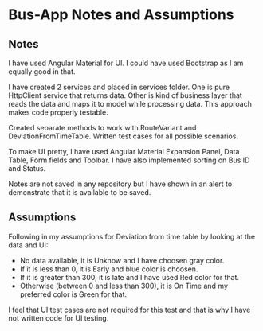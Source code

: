 # Bus-App Notes and Assumptions

## Notes

I have used Angular Material for UI. I could have used Bootstrap as I am equally good in that.

I have created 2 services and placed in services folder. One is pure HttpClient service that returns data. Other is kind of business layer that reads the data and maps it to model while processing data. This approach makes code properly testable. 

Created separate methods to work with RouteVariant and DeviationFromTimeTable. Written test cases for all possible scenarios.

To make UI pretty, I have used Angular Material Expansion Panel, Data Table, Form fields and Toolbar. I have also implemented sorting on Bus ID and Status.

Notes are not saved in any repository but I have shown in an alert to demonstrate that it is available to be saved.

## Assumptions

Following in my assumptions for Deviation from time table by looking at the data and UI:

- No data available, it is Unknow and I have choosen gray color.
- If it is less than 0, it is Early and blue color is choosen.
- If it is greater than 300, it is late and I have used Red color for that.
- Otherwise (between 0 and less than 300), it is On Time and my preferred color is Green for that.

I feel that UI test cases are not required for this test and that is why I have not written code for UI testing.
